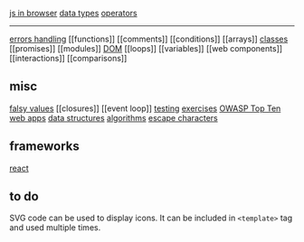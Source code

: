 [js in browser](js-in-browser)
[data types](data-types.md)
[operators](operators)

---

[errors handling](errors-handling)
[[functions]]
[[comments]]
[[conditions]]
[[arrays]]
[classes](classes)
[[promises]]
[[modules]]
[DOM](DOM)
[[loops]]
[[variables]]
[[web components]]
[[interactions]]
[[comparisons]]

## misc

[falsy values](falsy-values)
[[closures]]
[[event loop]]
[testing](testing)
[exercises](exercises)
[OWASP Top Ten](owasp-top-ten)
[web apps](web-apps)
[data structures](data-structures)
[algorithms](algorithms)
[escape characters](escape-characters)

## frameworks
[react](react)

## to do
SVG code can be used to display icons. It can be included in `<template>` tag and used multiple times.